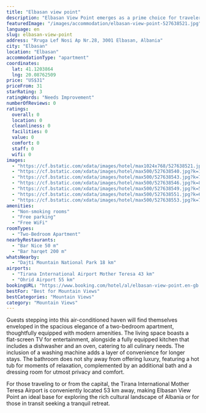 ```yaml
---
title: "Elbasan view point"
description: "Elbasan View Point emerges as a prime choice for travelers seeking comfort and convenience in the heart of Elbasan, located just a stone's throw away from some of Albania's most iconic landmarks."
featuredImage: "/images/accommodation/elbasan-view-point-527638521.jpg"
language: en
slug: elbasan-view-point
address: "Rruga Lef Nosi Ap Nr.28, 3001 Elbasan, Albania"
city: "Elbasan"
location: "Elbasan"
accommodationType: "apartment"
coordinates:
  lat: 41.1203864
  lng: 20.08762509
price: "US$31"
priceFrom: 31
starRating: 3
ratingWords: "Needs Improvement"
numberOfReviews: 0
ratings:
  overall: 0
  location: 0
  cleanliness: 0
  facilities: 0
  value: 0
  comfort: 0
  staff: 0
  wifi: 0
images:
  - "https://cf.bstatic.com/xdata/images/hotel/max1024x768/527638521.jpg?k=09c67ff7b4ba3c1286cc11c5a7a242649d8b59e337666b4b7d3dda569ded58cd&o=&hp=1"
  - "https://cf.bstatic.com/xdata/images/hotel/max500/527638540.jpg?k=105431a784ba59389bff47ff8f853bebe2d838105050d56175faefd991710fbd&o=&hp=1"
  - "https://cf.bstatic.com/xdata/images/hotel/max500/527638543.jpg?k=797bc1e0a60de042f6d3a280e371a798e9473980a86df46e1ed67cc4beda94ee&o=&hp=1"
  - "https://cf.bstatic.com/xdata/images/hotel/max500/527638546.jpg?k=814e27806d886c59bf8589a50938c3b7a0074efc0157c467ce14a5a1370a9248&o=&hp=1"
  - "https://cf.bstatic.com/xdata/images/hotel/max500/527638549.jpg?k=5e55047e86a0ccdf16dd7fc9252eb14827bbed47a056a099e0c333b36a35b045&o=&hp=1"
  - "https://cf.bstatic.com/xdata/images/hotel/max500/527638551.jpg?k=6e59229593524ab92c01c0152755bef759dec5932b833bf2452114327f0a162b&o=&hp=1"
  - "https://cf.bstatic.com/xdata/images/hotel/max500/527638553.jpg?k=772a92ec07fedae46b68bebc704112b0c95963afbf6864b6895dd331204895b7&o=&hp=1"
amenities:
  - "Non-smoking rooms"
  - "Free parking"
  - "Free WiFi"
roomTypes:
  - "Two-Bedroom Apartment"
nearbyRestaurants:
  - "Bar Nice 50 m"
  - "Bar harqet 200 m"
whatsNearby:
  - "Dajti Mountain National Park 18 km"
airports:
  - "Tirana International Airport Mother Teresa 43 km"
  - "Ohrid Airport 55 km"
bookingURL: "https://www.booking.com/hotel/al/elbasan-view-point.en-gb.html?aid=8035640"
bestFor: "Best for Mountain Views"
bestCategories: "Mountain Views"
category: "Mountain Views"
---
```


Guests stepping into this air-conditioned haven will find themselves enveloped in the spacious elegance of a two-bedroom apartment, thoughtfully equipped with modern amenities. The living space boasts a flat-screen TV for entertainment, alongside a fully equipped kitchen that includes a dishwasher and an oven, catering to all culinary needs. The inclusion of a washing machine adds a layer of convenience for longer stays. The bathroom does not shy away from offering luxury, featuring a hot tub for moments of relaxation, complemented by an additional bath and a dressing room for utmost privacy and comfort.

For those traveling to or from the capital, the Tirana International Mother Teresa Airport is conveniently located 53 km away, making Elbasan View Point an ideal base for exploring the rich cultural landscape of Albania or for those in transit seeking a tranquil retreat.